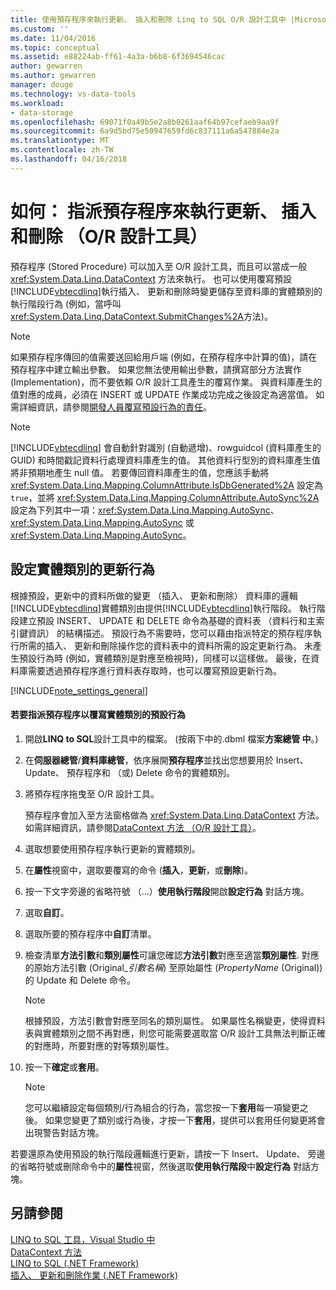 ```yaml
---
title: 使用預存程序來執行更新、 插入和刪除 Linq to SQL O/R 設計工具中 |Microsoft 文件
ms.custom: ''
ms.date: 11/04/2016
ms.topic: conceptual
ms.assetid: e88224ab-ff61-4a3a-b6b8-6f3694546cac
author: gewarren
ms.author: gewarren
manager: douge
ms.technology: vs-data-tools
ms.workload:
- data-storage
ms.openlocfilehash: 69071f0a49b5e2a8b0261aaf64b97cefaeb9aa9f
ms.sourcegitcommit: 6a9d5bd75e50947659fd6c837111a6a547884e2a
ms.translationtype: MT
ms.contentlocale: zh-TW
ms.lasthandoff: 04/16/2018
---
```

# <a name="how-to-assign-stored-procedures-to-perform-updates-inserts-and-deletes-or-designer"></a>如何： 指派預存程序來執行更新、 插入和刪除 （O/R 設計工具）
預存程序 (Stored Procedure) 可以加入至 O/R 設計工具，而且可以當成一般 <xref:System.Data.Linq.DataContext> 方法來執行。 也可以使用覆寫預設[!INCLUDE[vbtecdlinq](../data-tools/includes/vbtecdlinq_md.md)]執行插入、 更新和刪除時變更儲存至資料庫的實體類別的執行階段行為 (例如，當呼叫<xref:System.Data.Linq.DataContext.SubmitChanges%2A>方法)。  
  
> [!NOTE]
>  如果預存程序傳回的值需要送回給用戶端 (例如，在預存程序中計算的值)，請在預存程序中建立輸出參數。 如果您無法使用輸出參數，請撰寫部分方法實作 (Implementation)，而不要依賴 O/R 設計工具產生的覆寫作業。 與資料庫產生的值對應的成員，必須在 INSERT 或 UPDATE 作業成功完成之後設定為適當值。 如需詳細資訊，請參閱[開發人員覆寫預設行為的責任](/dotnet/framework/data/adonet/sql/linq/responsibilities-of-the-developer-in-overriding-default-behavior)。  
  
> [!NOTE]
>  [!INCLUDE[vbtecdlinq](../data-tools/includes/vbtecdlinq_md.md)] 會自動針對識別 (自動遞增)、rowguidcol (資料庫產生的 GUID) 和時間戳記資料行處理資料庫產生的值。 其他資料行型別的資料庫產生值將非預期地產生 null 值。 若要傳回資料庫產生的值，您應該手動將 <xref:System.Data.Linq.Mapping.ColumnAttribute.IsDbGenerated%2A> 設定為 `true`，並將 <xref:System.Data.Linq.Mapping.ColumnAttribute.AutoSync%2A> 設定為下列其中一項：<xref:System.Data.Linq.Mapping.AutoSync>、<xref:System.Data.Linq.Mapping.AutoSync> 或 <xref:System.Data.Linq.Mapping.AutoSync>。  
  
## <a name="configuring-the-update-behavior-of-an-entity-class"></a>設定實體類別的更新行為  
 根據預設，更新中的資料所做的變更 （插入、 更新和刪除） 資料庫的邏輯[!INCLUDE[vbtecdlinq](../data-tools/includes/vbtecdlinq_md.md)]實體類別由提供[!INCLUDE[vbtecdlinq](../data-tools/includes/vbtecdlinq_md.md)]執行階段。 執行階段建立預設 INSERT、 UPDATE 和 DELETE 命令為基礎的資料表 （資料行和主索引鍵資訊） 的結構描述。 預設行為不需要時，您可以藉由指派特定的預存程序執行所需的插入、 更新和刪除操作您的資料表中的資料所需的設定更新行為。 未產生預設行為時 (例如，實體類別是對應至檢視時)，同樣可以這樣做。 最後，在資料庫需要透過預存程序進行資料表存取時，也可以覆寫預設更新行為。  
  
[!INCLUDE[note_settings_general](../data-tools/includes/note_settings_general_md.md)]  
  
#### <a name="to-assign-stored-procedures-to-override-the-default-behavior-of-an-entity-class"></a>若要指派預存程序以覆寫實體類別的預設行為  
  
1.  開啟**LINQ to SQL**設計工具中的檔案。 (按兩下中的.dbml 檔案**方案總管 中**。)  
  
2.  在**伺服器總管**/**資料庫總管**，依序展開**預存程序**並找出您想要用於 Insert、 Update、 預存程序和 （或) Delete 命令的實體類別。  
  
3.  將預存程序拖曳至 O/R 設計工具。  
  
     預存程序會加入至方法窗格做為 <xref:System.Data.Linq.DataContext> 方法。 如需詳細資訊，請參閱[DataContext 方法 （O/R 設計工具）](../data-tools/datacontext-methods-o-r-designer.md)。  
  
4.  選取想要使用預存程序執行更新的實體類別。  
  
5.  在**屬性**視窗中，選取要覆寫的命令 (**插入**，**更新**，或**刪除**)。  
  
6.  按一下文字旁邊的省略符號 （...）**使用執行階段**開啟**設定行為** 對話方塊。  
  
7.  選取**自訂**。  
  
8.  選取所要的預存程序中**自訂**清單。  
  
9. 檢查清單**方法引數**和**類別屬性**可讓您確認**方法引數**對應至適當**類別屬性**. 對應的原始方法引數 (Original_*引數名稱*) 至原始屬性 (*PropertyName* (Original)) 的 Update 和 Delete 命令。  
  
    > [!NOTE]
    >  根據預設，方法引數會對應至同名的類別屬性。 如果屬性名稱變更，使得資料表與實體類別之間不再對應，則您可能需要選取當 O/R 設計工具無法判斷正確的對應時，所要對應的對等類別屬性。  
  
10. 按一下**確定**或**套用**。  
  
    > [!NOTE]
    >  您可以繼續設定每個類別/行為組合的行為，當您按一下**套用**每一項變更之後。 如果您變更了類別或行為後，才按一下**套用**，提供可以套用任何變更將會出現警告對話方塊。  
  
若要還原為使用預設的執行階段邏輯進行更新，請按一下 Insert、 Update、 旁邊的省略符號或刪除命令中的**屬性**視窗，然後選取**使用執行階段**中**設定行為** 對話方塊。  
  
## <a name="see-also"></a>另請參閱
[LINQ to SQL 工具，Visual Studio 中](../data-tools/linq-to-sql-tools-in-visual-studio2.md)   
[DataContext 方法](../data-tools/datacontext-methods-o-r-designer.md)   
[LINQ to SQL (.NET Framework)](/dotnet/framework/data/adonet/sql/linq/index)   
[插入、 更新和刪除作業 (.NET Framework)](/dotnet/framework/data/adonet/sql/linq/insert-update-and-delete-operations)